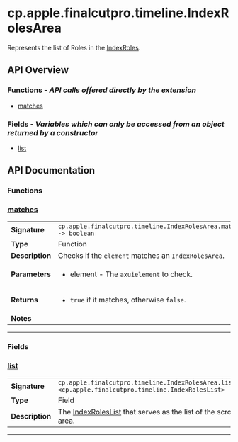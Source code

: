 # cp.apple.finalcutpro.timeline.IndexRolesArea

Represents the list of Roles in the [IndexRoles](cp.apple.finalcutpro.timeline.IndexRoles.md).

## API Overview
### **Functions** - _API calls offered directly by the extension_
 * [matches](#matches)

### **Fields** - _Variables which can only be accessed from an object returned by a constructor_
 * [list](#list)


## API Documentation

### Functions


### [matches](#matches)

|                                             |                                                                                     |
| --------------------------------------------|-------------------------------------------------------------------------------------|
| **Signature**                               | `cp.apple.finalcutpro.timeline.IndexRolesArea.matches(element) -> boolean`                                                                    |
| **Type**                                    | Function                                                                     |
| **Description**                             | Checks if the `element` matches an `IndexRolesArea`.                                                                     |
| **Parameters**                              | <ul><li>element	- The `axuielement` to check.</li></ul> |
| **Returns**                                 | <ul><li>`true` if it matches, otherwise `false`.</li></ul>          |
| **Notes**                                   | <ul></ul>                |

---
### Fields


### [list](#list)

|                                             |                                                                                     |
| --------------------------------------------|-------------------------------------------------------------------------------------|
| **Signature**                               | `cp.apple.finalcutpro.timeline.IndexRolesArea.list <cp.apple.finalcutpro.timeline.IndexRolesList>`                                                                    |
| **Type**                                    | Field                                                                     |
| **Description**                             | The [IndexRolesList](cp.apple.finalcutpro.timeline.IndexRolesList.md) that serves as the list of the scroll area.                                                                     |

---
